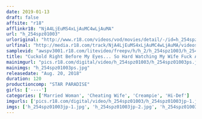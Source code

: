 ```yaml
---
date: 2019-01-13
draft: false
affsite: "r18"
afflinkr18: "NjA4LjEuMS4xLjAuMC4wLjAuMA"
url: "h_254spz01003"
urloriginal: "http://www.r18.com/videos/vod/movies/detail/-/id=h_254spz01003"
urlfinal: "http://media.r18.com/track/NjA4LjEuMS4xLjAuMC4wLjAuMA/videos/vod/movies/detail/-/id=h_254spz01003"
samplevid: "awspv3001.r18.com/litevideo/freepv/h/h_2/h_254spz1003/h_254spz1003_dmb_w.mp4"
title: "Cuckold Right Before My Eyes... So Hard Watching My Wife Fuck Another Man's Cock With Her Hips!!"
mainimgurl: "pics.r18.com/digital/video/h_254spz01003/h_254spz01003ps.jpg"
mainimgs: "h_254spz01003ps.jpg"
releasedate: "Aug. 20, 2018"
duration: 120
productioncomp: "STAR PARADISE"
girls: ['----']
categories: ['Married Woman', 'Cheating Wife', 'Creampie', 'Hi-Def']
imgurls: ['pics.r18.com/digital/video/h_254spz01003/h_254spz01003jp-1.jpg', 'pics.r18.com/digital/video/h_254spz01003/h_254spz01003jp-2.jpg', 'pics.r18.com/digital/video/h_254spz01003/h_254spz01003jp-3.jpg', 'pics.r18.com/digital/video/h_254spz01003/h_254spz01003jp-4.jpg', 'pics.r18.com/digital/video/h_254spz01003/h_254spz01003jp-5.jpg', 'pics.r18.com/digital/video/h_254spz01003/h_254spz01003jp-6.jpg', 'pics.r18.com/digital/video/h_254spz01003/h_254spz01003jp-7.jpg', 'pics.r18.com/digital/video/h_254spz01003/h_254spz01003jp-8.jpg', 'pics.r18.com/digital/video/h_254spz01003/h_254spz01003jp-9.jpg', 'pics.r18.com/digital/video/h_254spz01003/h_254spz01003jp-10.jpg', 'pics.r18.com/digital/video/h_254spz01003/h_254spz01003jp-11.jpg', 'pics.r18.com/digital/video/h_254spz01003/h_254spz01003jp-12.jpg', 'pics.r18.com/digital/video/h_254spz01003/h_254spz01003jp-13.jpg', 'pics.r18.com/digital/video/h_254spz01003/h_254spz01003jp-14.jpg', 'pics.r18.com/digital/video/h_254spz01003/h_254spz01003jp-15.jpg', 'pics.r18.com/digital/video/h_254spz01003/h_254spz01003jp-16.jpg', 'pics.r18.com/digital/video/h_254spz01003/h_254spz01003jp-17.jpg', 'pics.r18.com/digital/video/h_254spz01003/h_254spz01003jp-18.jpg', 'pics.r18.com/digital/video/h_254spz01003/h_254spz01003jp-19.jpg', 'pics.r18.com/digital/video/h_254spz01003/h_254spz01003jp-20.jpg']
imgs: ['h_254spz01003jp-1.jpg', 'h_254spz01003jp-2.jpg', 'h_254spz01003jp-3.jpg', 'h_254spz01003jp-4.jpg', 'h_254spz01003jp-5.jpg', 'h_254spz01003jp-6.jpg', 'h_254spz01003jp-7.jpg', 'h_254spz01003jp-8.jpg', 'h_254spz01003jp-9.jpg', 'h_254spz01003jp-10.jpg', 'h_254spz01003jp-11.jpg', 'h_254spz01003jp-12.jpg', 'h_254spz01003jp-13.jpg', 'h_254spz01003jp-14.jpg', 'h_254spz01003jp-15.jpg', 'h_254spz01003jp-16.jpg', 'h_254spz01003jp-17.jpg', 'h_254spz01003jp-18.jpg', 'h_254spz01003jp-19.jpg', 'h_254spz01003jp-20.jpg']
---
```

